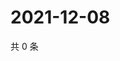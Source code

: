 # 2021-12-08

共 0 条

<!-- BEGIN WEIBO -->
<!-- 最后更新时间 Wed Dec 08 2021 03:09:57 GMT+0800 (China Standard Time) -->

<!-- END WEIBO -->
